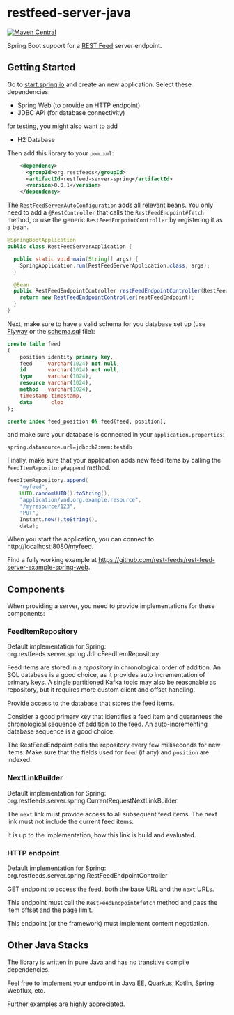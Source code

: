 # restfeed-server-java

[![Maven Central](https://maven-badges.herokuapp.com/maven-central/org.restfeeds/restfeed-server-spring/badge.svg)](https://maven-badges.herokuapp.com/maven-central/org.restfeeds/restfeed-server-spring)

Spring Boot support for a [REST Feed](http://rest-feeds.org/) server endpoint.

## Getting Started 

Go to [start.spring.io](https://start.spring.io/#!type=maven-project&language=java&platformVersion=2.2.2.RELEASE&packaging=jar&jvmVersion=1.8&groupId=com.example&artifactId=restfeed-server-example&name=restfeed-server-example&description=Demo%20project%20for%20Spring%20Boot&packageName=com.example.restfeed-server-example&dependencies=web,jdbc,h2) and create an new application. Select these dependencies:

- Spring Web (to provide an HTTP endpoint)
- JDBC API (for database connectivity)

for testing, you might also want to add 

- H2 Database

Then add this library to your `pom.xml`:

```xml
    <dependency>
      <groupId>org.restfeeds</groupId>
      <artifactId>restfeed-server-spring</artifactId>
      <version>0.0.1</version>
    </dependency>
```

The [`RestFeedServerAutoConfiguration`](src/main/java/org/restfeeds/server/spring/RestFeedServerAutoConfiguration.java) adds all relevant beans.
You only need to add a `@RestController` that calls the `RestFeedEndpoint#fetch` method, 
or use the generic `RestFeedEndpointController` by registering it as a bean.

```java
@SpringBootApplication
public class RestFeedServerApplication {

  public static void main(String[] args) {
    SpringApplication.run(RestFeedServerApplication.class, args);
  }

  @Bean
  public RestFeedEndpointController restFeedEndpointController(RestFeedEndpoint restFeedEndpoint) {
    return new RestFeedEndpointController(restFeedEndpoint);
  }
}
```

Next, make sure to have a valid schema for you database set up (use [Flyway](https://docs.spring.io/spring-boot/docs/current/reference/htmlsingle/#howto-use-a-higher-level-database-migration-tool) or the [schema.sql](https://docs.spring.io/spring-boot/docs/current/reference/htmlsingle/#howto-initialize-a-database-using-spring-jdbc) file):

```sql
create table feed
(
    position identity primary key,
    feed     varchar(1024) not null,
    id       varchar(1024) not null,
    type     varchar(1024),
    resource varchar(1024),
    method   varchar(1024),
    timestamp timestamp,
    data      clob
);

create index feed_position ON feed(feed, position);
```

and make sure your database is connected in your `application.properties`:

```properties
spring.datasource.url=jdbc:h2:mem:testdb
```

Finally, make sure that your application adds new feed items by calling the `FeedItemRepository#append` method.

```java
feedItemRepository.append(
    "myfeed",
    UUID.randomUUID().toString(),
    "application/vnd.org.example.resource",
    "/myresource/123",
    "PUT",
    Instant.now().toString(),
    data);
```

When you start the application, you can connect to http://localhost:8080/myfeed.

Find a fully working example at https://github.com/rest-feeds/rest-feed-server-example-spring-web.

## Components

When providing a server, you need to provide implementations for these components:

### FeedItemRepository

Default implementation for Spring: org.restfeeds.server.spring.JdbcFeedItemRepository

Feed items are stored in a _repository_ in chronological order of addition.
An SQL database is a good choice, as it provides auto incrementation of primary keys.
A single partitioned Kafka topic may also be reasonable as repository, but it requires more custom client and offset handling.

Provide access to the database that stores the feed items.

Consider a good primary key that identifies a feed item and guarantees the chronological sequence of addition to the feed.
An auto-incrementing database sequence is a good choice.

The RestFeedEndpoint polls the repository every few milliseconds for new items.
Make sure that the fields used for `feed` (if any) and `position` are indexed.

### NextLinkBuilder

Default implementation for Spring: org.restfeeds.server.spring.CurrentRequestNextLinkBuilder

The `next` link must provide access to all subsequent feed items.
The next link must not include the current feed items.

It is up to the implementation, how this link is build and evaluated.

### HTTP endpoint

Default implementation for Spring: org.restfeeds.server.spring.RestFeedEndpointController

GET endpoint to access the feed, both the base URL and the `next` URLs.

This endpoint must call the `RestFeedEndpoint#fetch` method and pass the item offset and the page limit.

This endpoint (or the framework) must implement content negotiation.


## Other Java Stacks

The library is written in pure Java and has no transitive compile dependencies.

Feel free to implement your endpoint in Java EE, Quarkus, Kotlin, Spring Webflux, etc.

Further examples are highly appreciated.
